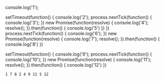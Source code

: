 console.log('1');

setTimeout(function() {
console.log('2');
process.nextTick(function() {
console.log('3');
})
new Promise(function(resolve) {
console.log('4');
resolve();
}).then(function() {
console.log('5')
})
})
process.nextTick(function() {
console.log('6');
})
new Promise(function(resolve) {
console.log('7');
resolve();
}).then(function() {
console.log('8')
})

setTimeout(function() {
console.log('9');
process.nextTick(function() {
console.log('10');
})
new Promise(function(resolve) {
console.log('11');
resolve();
}).then(function() {
console.log('12')
})

    1 7 8 2 4 9 11 5 12
